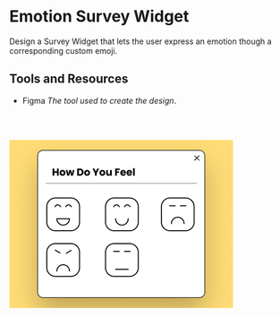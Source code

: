# Emotion Survey Widget
Design a Survey Widget that lets the user express an emotion though a corresponding custom emoji.



## Tools and Resources
* Figma *The tool used to create the design*.

<br>
<br>

![design](Design/design.png)